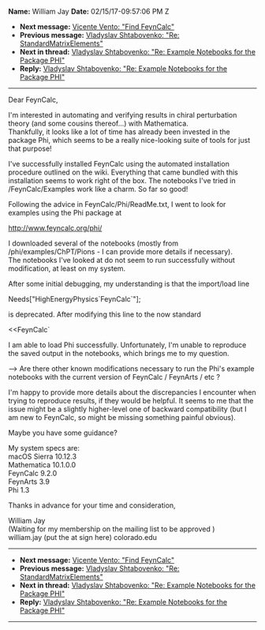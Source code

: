 **Name:** William Jay
**Date:** 02/15/17-09:57:06 PM Z

  - **Next message:** [Vicente Vento: "Find FeynCalc"](1215.html)
  - **Previous message:** [Vladyslav Shtabovenko: "Re:
    StandardMatrixElements"](1213.html)
  - **Next in thread:** [Vladyslav Shtabovenko: "Re: Example Notebooks
    for the Package PHI"](1218.html)
  - **Reply:** [Vladyslav Shtabovenko: "Re: Example Notebooks for the
    Package PHI"](1218.html)

-----

Dear FeynCalc,  

I'm interested in automating and verifying results in chiral
perturbation theory (and some cousins thereof...) with Mathematica.  
Thankfully, it looks like a lot of time has already been invested in the
package Phi, which seems to be a really nice-looking suite of tools for
just that purpose\!  

I've successfully installed FeynCalc using the automated installation
procedure outlined on the wiki. Everything that came bundled with this
installation seems to work right of the box. The notebooks I've tried in
/FeynCalc/Examples work like a charm. So far so good\!  

Following the advice in FeynCalc/Phi/ReadMe.txt, I went to look for
examples using the Phi package at  

<http://www.feyncalc.org/phi/>  

I downloaded several of the notebooks (mostly from
/phi/examples/ChPT/Pions - I can provide more details if necessary).  
The notebooks I've looked at do not seem to run successfully without
modification, at least on my system.  

After some initial debugging, my understanding is that the import/load
line  

Needs["HighEnergyPhysics\`FeynCalc\`"];  

is deprecated. After modifying this line to the now standard  

<<FeynCalc\`  

I am able to load Phi successfully. Unfortunately, I'm unable to
reproduce the saved output in the notebooks, which brings me to my
question.  

\--\> Are there other known modifications necessary to run the Phi's
example notebooks with the current version of FeynCalc / FeynArts / etc
?  

I'm happy to provide more details about the discrepancies I encounter
when trying to reproduce results, if they would be helpful. It seems to
me that the issue might be a slightly higher-level one of backward
compatibility (but I am new to FeynCalc, so might be missing something
painful obvious).  

Maybe you have some guidance?  

My system specs are:  
macOS Sierra 10.12.3  
Mathematica 10.1.0.0  
FeynCalc 9.2.0  
FeynArts 3.9  
Phi 1.3  

Thanks in advance for your time and consideration,  

William Jay  
(Waiting for my membership on the mailing list to be approved )  
william.jay (put the at sign here) colorado.edu  

-----

  - **Next message:** [Vicente Vento: "Find FeynCalc"](1215.html)
  - **Previous message:** [Vladyslav Shtabovenko: "Re:
    StandardMatrixElements"](1213.html)
  - **Next in thread:** [Vladyslav Shtabovenko: "Re: Example Notebooks
    for the Package PHI"](1218.html)
  - **Reply:** [Vladyslav Shtabovenko: "Re: Example Notebooks for the
    Package PHI"](1218.html)

-----

